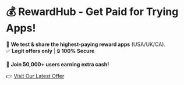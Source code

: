 # 💰 RewardHub - Get Paid for Trying Apps!  

🚀 **We test & share the highest-paying reward apps** (USA/UK/CA).  
✅ **Legit offers only** | 🔒 **100% Secure**  

📌 **Join 50,000+ users earning extra cash!**  

👉 [Visit Our Latest Offer](https://fastpayoffers.github.io/cash-rewards-app/)  
